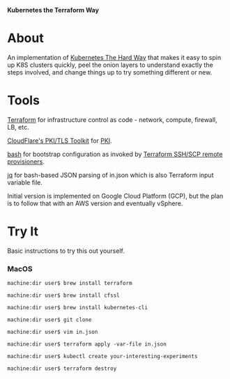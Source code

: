 <p align="left"><b>Kubernetes the Terraform Way</b></p>

# About

An implementation of 
<a href="https://github.com/kelseyhightower/kubernetes-the-hard-way">Kubernetes The Hard Way</a> that makes it easy to spin up K8S clusters quickly, peel the onion layers to understand exactly the steps involved, and change things up to try something different or new.

# Tools

<a href="https://www.terraform.io/">Terraform</a> for infrastructure control as code - network, compute, firewall, LB, etc.

<a href="https://github.com/cloudflare/cfssl">CloudFlare's PKI/TLS Toolkit</a> for <a href="https://en.wikipedia.org/wiki/Public_key_infrastructure">PKI</a>.

<a href="https://github.com/cloudflare/cfssl">bash</a> for bootstrap configuration as invoked by <a href="https://www.terraform.io/docs/provisioners/index.html">Terraform SSH/SCP remote provisioners</a>.

<a href="https://stedolan.github.io/jq/">jq</a> for bash-based JSON parsing of in.json which is also Terraform input variable file.

Initial version is implemented on Google Cloud Platform (GCP), but the plan is to follow that with an AWS version and eventually vSphere.

# Try It

Basic instructions to try this out yourself.

### MacOS

```
machine:dir user$ brew install terraform

machine:dir user$ brew install cfssl

machine:dir user$ brew install kubernetes-cli

machine:dir user$ git clone

machine:dir user$ vim in.json

machine:dir user$ terraform apply -var-file in.json

machine:dir user$ kubectl create your-interesting-experiments

machine:dir user$ terraform destroy
```
